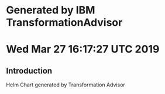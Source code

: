 # Generated by IBM TransformationAdvisor
# Wed Mar 27 16:17:27 UTC 2019
## Introduction

Helm Chart generated by Transformation Advisor
